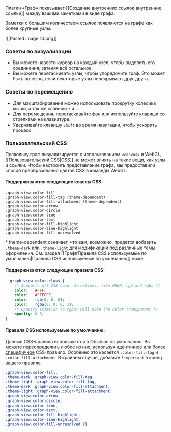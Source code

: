 Плагин «Граф» показывает [[Создание внутренних ссылок|внутренние ссылки]] между вашими заметками в виде графа.

Заметки с большим количеством ссылок появляются на графе как более крупные узлы.

![[Pasted image 10.png]]

### Советы по визуализации

- Вы можете навести курсор на каждый узел, чтобы выделить его соединения, затеняя всё остальное.
- Вы можете перетаскивать узлы, чтобы упорядочить граф. Это может быть полезно, если некоторые узлы перекрывают друг друга.

### Советы по перемещению

- Для масштабирования можно использовать прокрутку колесика мыши, а так же клавиши `+` и `-`.
- Для перемещения, перетаскивайте фон или используйте клавиши со стрелками на клавиатуре.
- Удерживайте клавишу `Shift` во время навигации, чтобы ускорить процесс.

### Пользовательский CSS

Поскольку граф визуализируется с использованием `<canvas>` и WebGL, [[Пользовательский CSS|CSS]] не может влиять на такие вещи, как узлы и ссылки. Чтобы настроить представление графа, мы предоставили способ преобразования цветов CSS в команды WebGL.

#### Поддерживаются следующие классы CSS: 

```
.graph-view.color-fill
.graph-view.color-fill-tag (theme-dependent)
.graph-view.color-fill-attachment (theme-dependent)
.graph-view.color-arrow
.graph-view.color-circle
.graph-view.color-line
.graph-view.color-text
.graph-view.color-fill-highlight
.graph-view.color-line-highlight
.graph-view.color-fill-unresolved
```

\* theme-dependent означает, что вам, возможно, придется добавить `.theme-dark` или `.theme-light` для модификации под различные темы оформления. См. раздел [[Граф#Правила CSS используемые по умолчанию|Правила CSS используемые по умолчанию]] ниже.

#### Поддерживаются следующие правила CSS:

```css
 .graph-view.color-class {
	/* Supports all CSS color directives, like #HEX, rgb and rgba */
	color:   #FFF;
	color:   #FFFFFF;
	color:   rgb(0, 0, 0);
	color:   rgba(0, 0, 0, 1);
	/* Opacity (similar to rgba) will make the color transparent */
	opacity: 0.5;
}
```

#### Правила CSS используемые по умолчанию:

Данные CSS-правила используются в Obsidian по умолчанию. Вы можете переопределить любое из них, используя идентичное или [более специфичное](https://developer.mozilla.org/en-US/docs/Web/CSS/Specificity) CSS-правило. Особенно это касается `.color-fill-tag` и `.color-fill-attachment`. В крайнем случае, добавьте `!important` в конец вашего правила.

```css
.graph-view.color-fill,
.theme-dark .graph-view.color-fill-tag,
.theme-light .graph-view.color-fill-tag,
.theme-dark .graph-view.color-fill-attachment,
.theme-light .graph-view.color-fill-attachment,
.graph-view.color-arrow,
.graph-view.color-circle,
.graph-view.color-line,
.graph-view.color-text,
.graph-view.color-fill-highlight,
.graph-view.color-line-highlight,
.graph-view.color-fill-unresolved {}
```